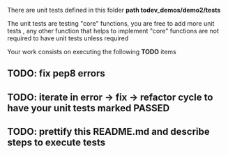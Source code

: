 There are unit tests defined in this folder **path todev_demos/demo2/tests**

The unit tests are testing "core" functions, you are free to add more unit tests
, any other function that helps to implement "core" functions are not required to have unit tests unless required

Your work consists on executing the following **TODO** items

## TODO: fix pep8 errors

## TODO: iterate in **error -> fix -> refactor** cycle to have your unit tests marked PASSED

## TODO: prettify this README.md and describe steps to execute tests